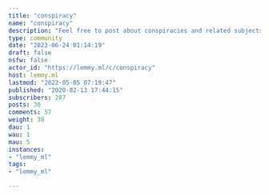 ```yaml
---
title: "conspiracy" 
name: "conspiracy"
description: "Feel free to post about conspiracies and related subjects, eg: corruption, artificial narratives, propaganda, etc.. Matrix/Element room: https://matrix.to/#/!gbegunGWczsraIIElI:matrix.org?via=matrix.org&nbsp;"
type: community
date: "2023-06-24 01:14:19"
draft: false
nsfw: false
actor_id: "https://lemmy.ml/c/conspiracy"
host: lemmy.ml
lastmod: "2022-05-05 07:19:47"
published: "2020-02-13 17:44:15"
subscribers: 287
posts: 30
comments: 57
weight: 30
dau: 1
wau: 1
mau: 5
instances:
- "lemmy_ml"
tags: 
- "lemmy_ml"

---
```


